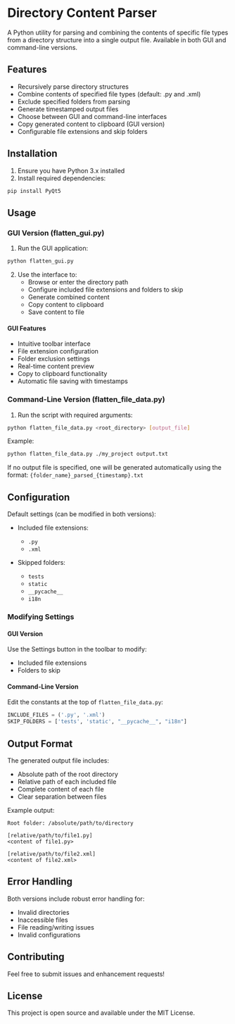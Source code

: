 # Directory Content Parser

A Python utility for parsing and combining the contents of specific file types from a directory structure into a single output file. Available in both GUI and command-line versions.

## Features

- Recursively parse directory structures
- Combine contents of specified file types (default: .py and .xml)
- Exclude specified folders from parsing
- Generate timestamped output files
- Choose between GUI and command-line interfaces
- Copy generated content to clipboard (GUI version)
- Configurable file extensions and skip folders

## Installation

1. Ensure you have Python 3.x installed
2. Install required dependencies:
```bash
pip install PyQt5
```

## Usage

### GUI Version (flatten_gui.py)

1. Run the GUI application:
```bash
python flatten_gui.py
```

2. Use the interface to:
   - Browse or enter the directory path
   - Configure included file extensions and folders to skip
   - Generate combined content
   - Copy content to clipboard
   - Save content to file

#### GUI Features
- Intuitive toolbar interface
- File extension configuration
- Folder exclusion settings
- Real-time content preview
- Copy to clipboard functionality
- Automatic file saving with timestamps

### Command-Line Version (flatten_file_data.py)

1. Run the script with required arguments:
```bash
python flatten_file_data.py <root_directory> [output_file]
```

Example:
```bash
python flatten_file_data.py ./my_project output.txt
```

If no output file is specified, one will be generated automatically using the format: `{folder_name}_parsed_{timestamp}.txt`

## Configuration

Default settings (can be modified in both versions):

- Included file extensions:
  - `.py`
  - `.xml`

- Skipped folders:
  - `tests`
  - `static`
  - `__pycache__`
  - `i18n`

### Modifying Settings

#### GUI Version
Use the Settings button in the toolbar to modify:
- Included file extensions
- Folders to skip

#### Command-Line Version
Edit the constants at the top of `flatten_file_data.py`:
```python
INCLUDE_FILES = ('.py', '.xml')
SKIP_FOLDERS = ['tests', 'static', "__pycache__", "i18n"]
```

## Output Format

The generated output file includes:
- Absolute path of the root directory
- Relative path of each included file
- Complete content of each file
- Clear separation between files

Example output:
```
Root folder: /absolute/path/to/directory

[relative/path/to/file1.py]
<content of file1.py>

[relative/path/to/file2.xml]
<content of file2.xml>
```

## Error Handling

Both versions include robust error handling for:
- Invalid directories
- Inaccessible files
- File reading/writing issues
- Invalid configurations

## Contributing

Feel free to submit issues and enhancement requests!

## License

This project is open source and available under the MIT License.
